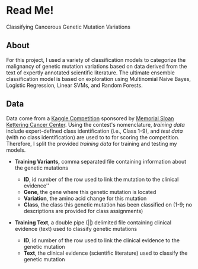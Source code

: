 # Read Me!
Classifying Cancerous Genetic Mutation Variations

## About
For this project, I used a variety of classification models to categorize the malignancy of genetic mutation variations based on data derived from the text of expertly annotated scientific literature. The ultimate ensemble classification model is based on exploration using Multinomial Naive Bayes, Logistic Regression, Linear SVMs, and Random Forests.

## Data
Data come from a [Kaggle Competition](https://www.kaggle.com/c/msk-redefining-cancer-treatment/data) sponsored by [Memorial Sloan Kettering Cancer Center](https://www.mskcc.org). Using the contest's nomenclature, *training data* include expert-defined class identification (i.e., Class 1-9), and *test data* (with no class identification) are used to to for scoring the competition. Therefore, I split the provided *training data* for training and testing my models.

- **Training Variants,** comma separated file containing information about the genetic mutations
   - **ID**, id number of the row used to link the mutation to the clinical evidence''
   - **Gene**, the gene where this genetic mutation is located
   - **Variation**, the amino acid change for this mutation
   - **Class**, the class this genetic mutation has been classified on (1-9; no descriptions are provided for class assignments)  
   
   
- **Training Text**, a double pipe (||) delimited file containing clinical evidence (text) used to classify genetic mutations
   - **ID**, id number of the row used to link the clinical evidence to the genetic mutation
   - **Text**, the clinical evidence (scientific literature) used to classify the genetic mutation
